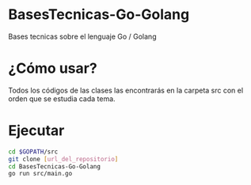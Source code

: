 # BasesTecnicas-Go-Golang
Bases tecnicas sobre el lenguaje Go / Golang

# ¿Cómo usar?
Todos los códigos de las clases las encontrarás en la carpeta src con el orden que se estudia cada tema.

# Ejecutar

```Bash
cd $GOPATH/src
git clone [url_del_repositorio]
cd BasesTecnicas-Go-Golang
go run src/main.go
```
